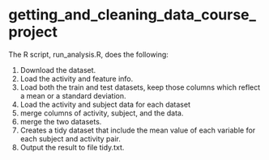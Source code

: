 # getting_and_cleaning_data_course_project

The R script, run_analysis.R, does the following:

1. Download the dataset.
2. Load the activity and feature info.
3. Load both the train and test datasets, keep those columns which reflect a mean or a standard deviation.
4. Load the activity and subject data for each dataset
5. merge columns of activity, subject, and the data.
6. merge the two datasets.
7. Creates a tidy dataset that include the mean value of each variable for each subject and activity pair.
8. Output the result to file tidy.txt.
